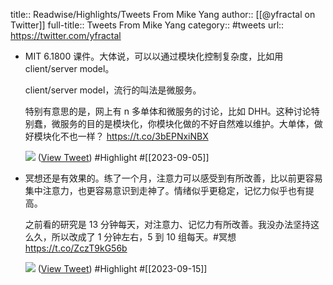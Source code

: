 title:: Readwise/Highlights/Tweets From Mike Yang
author:: [[@yfractal on Twitter]]
full-title:: Tweets From Mike Yang
category:: #tweets
url:: https://twitter.com/yfractal

- MIT 6.1800 课件。大体说，可以以通过模块化控制复杂度，比如用 client/server model。
  
  client/server model，流行的叫法是微服务。
  
  特别有意思的是，网上有 n 多单体和微服务的讨论，比如 DHH。这种讨论特别蠢，微服务的目的是模块化，你模块化做的不好自然难以维护。大单体，做好模块化不也一样？ https://t.co/3bEPNxiNBX
  
  ![](https://pbs.twimg.com/media/F5JNC_cXQAArp0x.jpg) ([View Tweet](https://twitter.com/yfractal/status/1698506632559247834)) #Highlight #[[2023-09-05]]
- 冥想还是有效果的。练了一个月，注意力可以感受到有所改善，比以前更容易集中注意力，也更容易意识到走神了。情绪似乎更稳定，记忆力似乎也有提高。
  
  之前看的研究是 13 分钟每天，对注意力、记忆力有所改善。我没办法坚持这么久，所以改成了 1 分钟左右，5 到 10 组每天。#冥想 https://t.co/ZczT9kG56b
  
  ![](https://pbs.twimg.com/media/F5-1hqGaoAAyz-6.jpg) ([View Tweet](https://twitter.com/yfractal/status/1702280222232727656)) #Highlight #[[2023-09-15]]